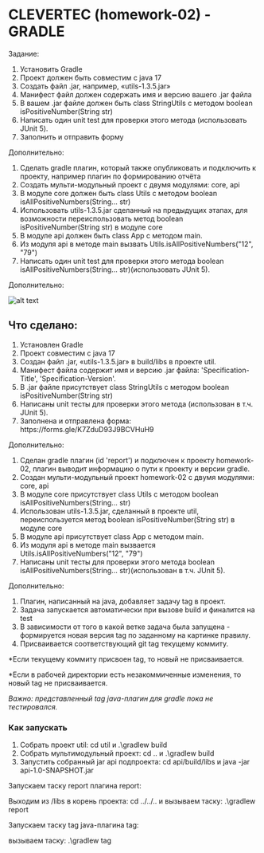 <h1>CLEVERTEC (homework-02) - GRADLE</h1>

<p>Задание:</p>

<ol>
<li>Установить Gradle</li>
<li>Проект должен быть совместим с java 17</li>
<li>Создать файл .jar, например, «utils-1.3.5.jar»</li>
<li>Манифест файл должен содержать имя и версию вашего .jar файла </li>
<li>В вашем .jar файле должен быть class StringUtils с методом boolean isPositiveNumber(String str)</li>
<li>Написать один unit test для проверки этого метода (использовать JUnit 5).</li>
<li>Заполнить и отправить форму</li>
</ol>

<p>Дополнительно:</p>

<ol>
<li>Сделать gradle плагин, который также опубликовать и подключить к проекту, например плагин по формированию отчёта</li>
<li>Создать мульти-модульный проект с двумя модулями: core, api</li>
<li>В модуле core должен быть class Utils с методом boolean isAllPositiveNumbers(String… str)</li>
<li>Использовать utils-1.3.5.jar сделанный на предыдущих этапах, для возможности переиспользовать метод boolean isPositiveNumber(String str) в модуле core</li>
<li>В модуле api должен быть class App с методом main. </li>
<li>Из модуля api в методе main вызвать Utils.isAllPositiveNumbers("12", "79")</li>
<li>Написать один unit test для проверки этого метода boolean isAllPositiveNumbers(String… str)(использовать JUnit 5).</li>
</ol>

<p>Дополнительно:</p>

![alt text](https://github.com/VityaKnyazev/clevertec-homework-02/tree/feature/multimodule/tag-task.jpg?raw=true)

<h2>Что сделано:</h2>

<ol>
<li>Установлен Gradle</li>
<li>Проект совместим с java 17</li>
<li>Создан файл .jar, «utils-1.3.5.jar» в build/libs в проекте util. </li>
<li>Манифест файла содержит имя и версию .jar файла: 'Specification-Title', 'Specification-Version'.</li>
<li>В .jar файле присутствует class StringUtils с методом boolean isPositiveNumber(String str)</li>
<li>Написаны unit тесты для проверки этого метода (использован в т.ч. JUnit 5).</li>
<li>Заполнена и отправлена форма: https://forms.gle/K7ZduD93J9BCVHuH9</li>
</ol>

<p>Дополнительно:</p>

<ol>
<li>Сделан gradle плагин (id 'report') и подключен к проекту homework-02, плагин выводит информацию о пути к проекту и версии gradle.</li>
<li>Создан мульти-модульный проект homework-02 с двумя модулями: core, api</li>
<li>В модуле core присутствует class Utils с методом boolean isAllPositiveNumbers(String… str)</li>
<li>Использован utils-1.3.5.jar, сделанный в проекте util, переиспользуется метод boolean isPositiveNumber(String str) в модуле core</li>
<li>В модуле api присутствует class App с методом main. </li>
<li>Из модуля api в методе main вызвается Utils.isAllPositiveNumbers("12", "79")</li>
<li>Написаны unit тесты для проверки этого метода boolean isAllPositiveNumbers(String… str)(использован в т.ч. JUnit 5).</li>
</ol>

<p>Дополнительно:</p>

<ol>
<li>Плагин, написанный на java, добавляет задачу tag в проект.</li>
<li>Задача запускается автоматически при вызове build и финалится на test</li>
<li>
В зависимости от того в какой ветке задача была запущена - формируется новая версия tag по заданному
на картинке правилу.
</li>
<li>Присваивается соответствующий git tag текущему коммиту.</li>
</ol>
<p>*Если текущему коммиту присвоен tag, то новый не присваивается.</p>
<p>*Если в рабочей директории есть незакоммиченные изменения, то новый tag не присваивается.</p>

<p><i>Важно: представленный tag java-плагин для gradle пока не тестировался.</i></p>

<h3>Как запускать</h3>
<ol>
<li>Собрать проект util: cd util и .\gradlew build</li>
<li>Собрать мультимодульный проект: cd .. и .\gradlew build</li>
<li>Запустить собранный jar api подпроекта: cd api/build/libs и java -jar api-1.0-SNAPSHOT.jar</li>
</ol>

<p>Запускаем таску report плагина report:</p>
<p>Выходим из /libs в корень проекта: cd ../../.. и вызываем таску: .\gradlew report</p>

<p>Запускаем таску tag java-плагина tag:</p>
<p>вызываем таску: .\gradlew tag</p>
